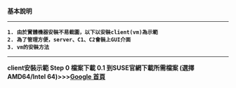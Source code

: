 <strong> 基本說明 <strong>
 ***
<pre><code>1. 由於實體機器安裝不易截圖，以下以安裝client(vm)為示範
2. 為了管理方便，server、C1、C2會裝上GUI介面
3. vm的安裝方法
</code></pre>
 ***
<strong> client安裝示範 <strong>
 Step 0 檔案下載
 0.1 到SUSE官網下載所需檔案 (選擇AMD64/Intel 64)>>>[Google 首頁](https://google.com.tw)

  

